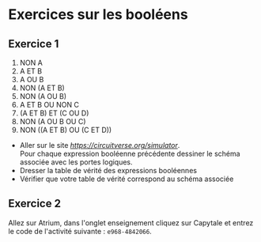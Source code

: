 # Exercices sur les booléens 



## Exercice 1  

1. NON A  
2. A ET B  
3. A OU B  
4. NON (A ET B)  
5. NON (A OU B)  
6. A ET B OU NON C  
7. (A ET B) ET (C OU D)  
8. NON (A OU B OU C)    
9.  NON ((A ET B) OU (C ET D))      

- Aller sur le site _https://circuitverse.org/simulator_.  
Pour chaque expression booléenne précédente dessiner le schéma associée avec les portes logiques.   
- Dresser la table de vérité des expressions booléennes   
- Vérifier que votre table de vérité correspond au schéma associée  


## Exercice 2 
Allez sur Atrium, dans l'onglet enseignement cliquez sur Capytale et entrez le code de l'activité suivante : `e968-4842066`. 